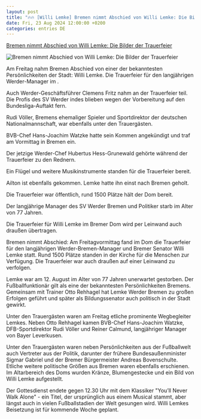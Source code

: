 ```yaml
---
layout: post
title: "🔥🔥 [Willi Lemke] Bremen nimmt Abschied von Willi Lemke: Die Bilder der Trauerfeier"
date: Fri, 23 Aug 2024 12:00:00 +0200
categories: entries DE
---
```

[Bremen nimmt Abschied von Willi Lemke: Die Bilder der Trauerfeier](https://www.weser-kurier.de/bremen/bremen-nimmt-abschied-von-willi-lemke-so-lief-die-trauerfeier-doc7wuzx5jv6gppn44zgdc)

![Bremen nimmt Abschied von Willi Lemke: Die Bilder der Trauerfeier](https://www.weser-kurier.de/bremen/bremen-nimmt-abschied-von-willi-lemke-so-lief-die-trauerfeier-doc7wuzx5jv6gppn44zgdc?/1200,16-9,med,50,50/Landscape.webp)

Am Freitag nahm Bremen Abschied von einer der bekanntesten Persönlichkeiten der Stadt: Willi Lemke. Die Trauerfeier für den langjährigen Werder-Manager im .

Auch Werder-Geschäftsführer Clemens Fritz nahm an der Trauerfeier teil. Die Profis des SV Werder indes blieben wegen der Vorbereitung auf den Bundesliga-Auftakt fern.

Rudi Völler, Bremens ehemaliger Spieler und Sportdirektor der deutschen Nationalmannschaft, war ebenfalls unter den Trauergästen.

BVB-Chef Hans-Joachim Watzke hatte sein Kommen angekündigt und traf am Vormittag in Bremen ein.

Der jetzige Werder-Chef Hubertus Hess-Grunewald gehörte während der Trauerfeier zu den Rednern.

Ein Flügel und weitere Musikinstrumente standen für die Trauerfeier bereit.

Ailton ist ebenfalls gekommen. Lemke hatte ihn einst nach Bremen geholt.

Die Trauerfeier war öffentlich, rund 1500 Plätze hält der Dom bereit.

Der langjährige Manager des SV Werder Bremen und Politiker starb im Alter von 77 Jahren.

Die Trauerfeier für Willi Lemke im Bremer Dom wird per Leinwand auch draußen übertragen.

Bremen nimmt Abschied: Am Freitagvormittag fand im Dom die Trauerfeier für den langjährigen Werder-Bremen-Manager und Bremer Senator Willi Lemke statt. Rund 1500 Plätze standen in der Kirche für die Menschen zur Verfügung. Die Trauerfeier war auch draußen auf einer Leinwand zu verfolgen.

Lemke war am 12. August im Alter von 77 Jahren unerwartet gestorben. Der Fußballfunktionär gilt als eine der bekanntesten Persönlichkeiten Bremens. Gemeinsam mit Trainer Otto Rehhagel hat Lemke Werder Bremen zu großen Erfolgen geführt und später als Bildungssenator auch politisch in der Stadt gewirkt.

Unter den Trauergästen waren am Freitag etliche prominente Wegbegleiter Lemkes. Neben Otto Rehhagel kamen BVB-Chef Hans-Joachim Watzke, DFB-Sportdirektor Rudi Völler und Reiner Calmund, langjähriger Manager von Bayer Leverkusen.

Unter den Trauergästen waren neben Persönlichkeiten aus der Fußballwelt auch Vertreter aus der Politik, darunter der frühere Bundesaußenminister Sigmar Gabriel und der Bremer Bürgermeister Andreas Bovenschulte. Etliche weitere politische Größen aus Bremen waren ebenfalls erschienen. Im Altarbereich des Doms wurden Kränze, Blumengestecke und ein Bild von Willi Lemke aufgestellt.

Der Gottesdienst endete gegen 12.30 Uhr mit dem Klassiker "You’ll Never Walk Alone" - ein Titel, der ursprünglich aus einem Musical stammt, aber längst auch in vielen Fußballstadien der Welt gesungen wird. Willi Lemkes Beisetzung ist für kommende Woche geplant.

